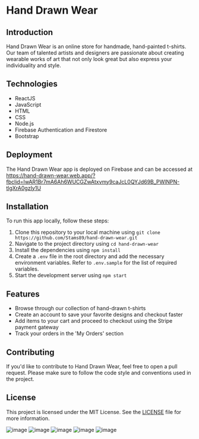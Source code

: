 Hand Drawn Wear
===============

Introduction
------------

Hand Drawn Wear is an online store for handmade, hand-painted t-shirts. Our team of talented artists and designers are passionate about creating wearable works of art that not only look great but also express your individuality and style.

Technologies
------------

-   ReactJS
-   JavaScript
-   HTML
-   CSS
-   Node.js
-   Firebase Authentication and Firestore
-   Bootstrap

Deployment
----------

The Hand Drawn Wear app is deployed on Firebase and can be accessed at <https://hand-drawn-wear.web.app/?fbclid=IwAR1Br7mA6Ah6WUCGZwAtxvmy9caJcL0QYJd69B_PWlNPN-tlgXrA0gzIy1U>

Installation
------------

To run this app locally, follow these steps:

1.  Clone this repository to your local machine using `git clone https://github.com/Stams89/hand-drawn-wear.git`
2.  Navigate to the project directory using `cd hand-drawn-wear`
3.  Install the dependencies using `npm install`
4.  Create a `.env` file in the root directory and add the necessary environment variables. Refer to `.env.sample` for the list of required variables.
5.  Start the development server using `npm start`

Features
--------

-   Browse through our collection of hand-drawn t-shirts
-   Create an account to save your favorite designs and checkout faster
-   Add items to your cart and proceed to checkout using the Stripe payment gateway
-   Track your orders in the 'My Orders' section

Contributing
------------

If you'd like to contribute to Hand Drawn Wear, feel free to open a pull request. Please make sure to follow the code style and conventions used in the project.

License
-------

This project is licensed under the MIT License. See the [LICENSE](https://github.com/Stams89/hand-drawn-wear/blob/main/LICENSE) file for more information.

![image](https://user-images.githubusercontent.com/104592468/228508185-735906a2-8f36-49d7-9a91-aec3953884be.png)
![image](https://user-images.githubusercontent.com/104592468/228508353-73e73f4a-92aa-40d5-bfa0-6a0fcbb426db.png)
![image](https://user-images.githubusercontent.com/104592468/228665695-51dac616-f62c-4186-909d-bc7d5e090475.png)
![image](https://user-images.githubusercontent.com/104592468/228508022-518b9b6a-bede-4370-aaec-fcccccdcbcb8.png)
![image](https://user-images.githubusercontent.com/104592468/228665504-e71d5ce2-997c-43e2-94ac-196f594800dc.png)

